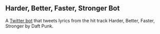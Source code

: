 ## Harder, Better, Faster, Stronger Bot

A [Twitter bot](https://twitter.com/hbfsbot) that tweets lyrics from the hit track Harder, Better, Faster, Stronger by Daft Punk.
